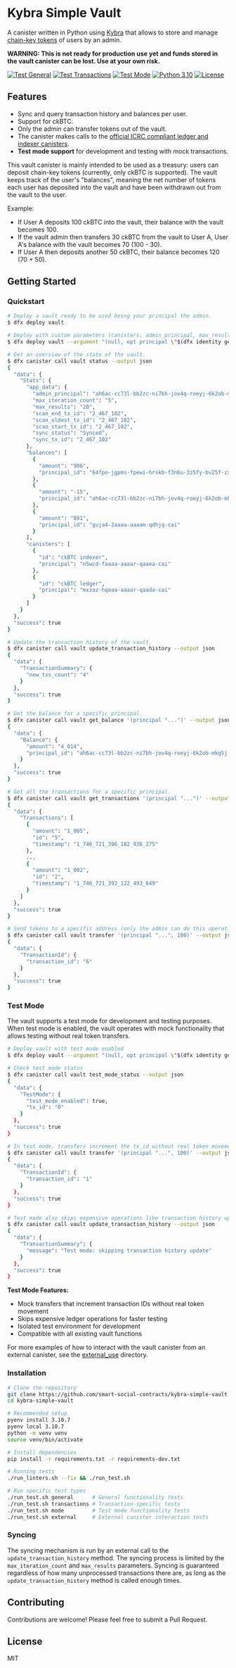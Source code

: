 # Kybra Simple Vault

A canister written in Python using [Kybra](https://github.com/demergent-labs/kybra) that allows to store and manage [chain-key tokens](https://internetcomputer.org/docs/defi/chain-key-tokens/overview) of users by an admin.


**WARNING: This is not ready for production use yet and funds stored in the vault canister can be lost. Use at your own risk.**

[![Test General](https://github.com/smart-social-contracts/kybra-simple-vault/actions/workflows/test_general.yml/badge.svg)](https://github.com/smart-social-contracts/kybra-simple-vault/actions/workflows/test_general.yml)
[![Test Transactions](https://github.com/smart-social-contracts/kybra-simple-vault/actions/workflows/test_transactions.yml/badge.svg)](https://github.com/smart-social-contracts/kybra-simple-vault/actions/workflows/test_transactions.yml)
[![Test Mode](https://github.com/smart-social-contracts/kybra-simple-vault/actions/workflows/test_mode.yml/badge.svg)](https://github.com/smart-social-contracts/kybra-simple-vault/actions/workflows/test_mode.yml)
[![Python 3.10](https://img.shields.io/badge/python-3.10-blue.svg)](https://www.python.org/downloads/release/python-3107/)
[![License](https://img.shields.io/github/license/smart-social-contracts/kybra-simple-vault.svg)](https://github.com/smart-social-contracts/kybra-simple-vault/blob/main/LICENSE)


## Features

- Sync and query transaction history and balances per user.
- Support for ckBTC.
- Only the admin can transfer tokens out of the vault.
- The canister makes calls to the [official ICRC compliant ledger and indexer canisters](https://github.com/dfinity/ic/releases?q=ledger-suite-icrc&expanded=true).
- **Test mode support** for development and testing with mock transactions.


This vault canister is mainly intended to be used as a treasury: users can deposit chain-key tokens (currently, only ckBTC is supported). The vault keeps track of the user's "balances", meaning the net number of tokens each user has deposited into the vault and have been withdrawn out from the vault to the user. 

Example:
  - If User A deposits 100 ckBTC into the vault, their balance with the vault becomes 100.
  - If the vault admin then transfers 30 ckBTC from the vault to User A, User A's balance with the vault becomes 70 (100 - 30).
  - If User A then deposits another 50 ckBTC, their balance becomes 120 (70 + 50).


## Getting Started

### Quickstart


```bash
# Deploy a vault ready to be used being your principal the admin.
$ dfx deploy vault

# Deploy with custom parameters (canisters, admin_principal, max_results, max_iteration_count, test_mode_enabled)
$ dfx deploy vault --argument "(null, opt principal \"$(dfx identity get-principal)\", opt 100, opt 10, opt false)"

# Get an overview of the state of the vault.
$ dfx canister call vault status --output json
{
  "data": {
    "Stats": {
      "app_data": {
        "admin_principal": "ah6ac-cc73l-bb2zc-ni7bh-jov4q-roeyj-6k2ob-mkg5j-pequi-vuaa6-2ae",
        "max_iteration_count": "5",
        "max_results": "20",
        "scan_end_tx_id": "2_467_102",
        "scan_oldest_tx_id": "2_467_102",
        "scan_start_tx_id": "2_467_102",
        "sync_status": "Synced",
        "sync_tx_id": "2_467_102"
      },
      "balances": [
        {
          "amount": "906",
          "principal_id": "64fpo-jgpms-fpewi-hrskb-f3n6u-3z5fy-bv25f-zxjzg-q5m55-xmfpq-hqe"
        },
        {
          "amount": "-15",
          "principal_id": "ah6ac-cc73l-bb2zc-ni7bh-jov4q-roeyj-6k2ob-mkg5j-pequi-vuaa6-2ae"
        },
        {
          "amount": "891",
          "principal_id": "guja4-2aaaa-aaaam-qdhjq-cai"
        }
      ],
      "canisters": [
        {
          "id": "ckBTC indexer",
          "principal": "n5wcd-faaaa-aaaar-qaaea-cai"
        },
        {
          "id": "ckBTC ledger",
          "principal": "mxzaz-hqaaa-aaaar-qaada-cai"
        }
      ]
    }
  },
  "success": true
}

# Update the transaction history of the vault.
$ dfx canister call vault update_transaction_history --output json
{
  "data": {
    "TransactionSummary": {
      "new_txs_count": "4"
    }
  },
  "success": true
}

# Get the balance for a specific principal.
$ dfx canister call vault get_balance '(principal "...")' --output json
{
  "data": {
    "Balance": {
      "amount": "4_014",
      "principal_id": "ah6ac-cc73l-bb2zc-ni7bh-jov4q-roeyj-6k2ob-mkg5j-pequi-vuaa6-2ae"
    }
  },
  "success": true
}

# Get all the transactions for a specific principal.
$ dfx canister call vault get_transactions '(principal "...")' --output json
{
  "data": {
    "Transactions": [
      {
        "amount": "1_005",
        "id": "5",
        "timestamp": "1_746_721_396_182_936_275"
      },
      ...
      {
        "amount": "1_002",
        "id": "2",
        "timestamp": "1_746_721_392_122_493_649"
      }
    ]
  },
  "success": true
}

# Send tokens to a specific address (only the admin can do this operation).
$ dfx canister call vault transfer '(principal "...", 100)' --output json
{
  "data": {
    "TransactionId": {
      "transaction_id": "6"
    }
  },
  "success": true
}

```

### Test Mode

The vault supports a test mode for development and testing purposes. When test mode is enabled, the vault operates with mock functionality that allows testing without real token transfers.

```bash
# Deploy vault with test mode enabled
$ dfx deploy vault --argument "(null, opt principal \"$(dfx identity get-principal)\", opt 100, opt 10, opt true)"

# Check test mode status
$ dfx canister call vault test_mode_status --output json
{
  "data": {
    "TestMode": {
      "test_mode_enabled": true,
      "tx_id": "0"
    }
  },
  "success": true
}

# In test mode, transfers increment the tx_id without real token movement
$ dfx canister call vault transfer '(principal "...", 100)' --output json
{
  "data": {
    "TransactionId": {
      "transaction_id": "1"
    }
  },
  "success": true
}

# Test mode also skips expensive operations like transaction history updates
$ dfx canister call vault update_transaction_history --output json
{
  "data": {
    "TransactionSummary": {
      "message": "Test mode: skipping transaction history update"
    }
  },
  "success": true
}
```

**Test Mode Features:**
- Mock transfers that increment transaction IDs without real token movement
- Skips expensive ledger operations for faster testing
- Isolated test environment for development
- Compatible with all existing vault functions

For more examples of how to interact with the vault canister from an external canister, see the [external_use](tests/external_use) directory.


### Installation

```bash
# Clone the repository
git clone https://github.com/smart-social-contracts/kybra-simple-vault.git
cd kybra-simple-vault

# Recommended setup
pyenv install 3.10.7
pyenv local 3.10.7
python -m venv venv
source venv/bin/activate

# Install dependencies
pip install -r requirements.txt -r requirements-dev.txt

# Running tests
./run_linters.sh --fix && ./run_test.sh

# Run specific test types
./run_test.sh general      # General functionality tests
./run_test.sh transactions # Transaction-specific tests  
./run_test.sh mode         # Test mode functionality tests
./run_test.sh external     # External canister interaction tests
```

### Syncing

The syncing mechanism is run by an external call to the `update_transaction_history` method. The syncing process is limited by the `max_iteration_count` and `max_results` parameters.
Syncing is guaranteed regardless of how many unprocessed transactions there are, as long as the `update_transaction_history` method is called enough times.

## Contributing

Contributions are welcome! Please feel free to submit a Pull Request.


## License

MIT
